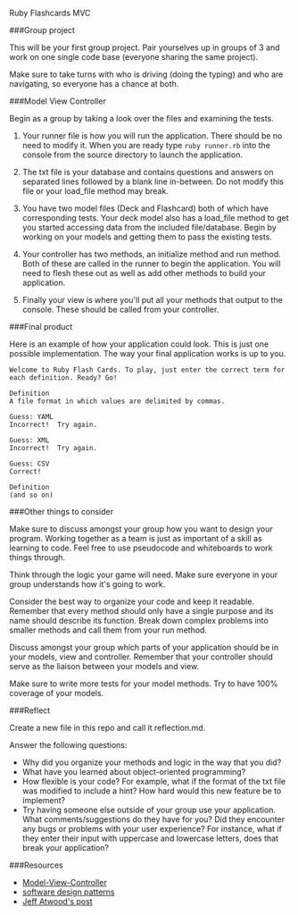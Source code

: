 

 Ruby Flashcards MVC


###Group project

This will be your first group project. Pair yourselves up in groups of 3 and work on one single code base (everyone sharing the same project).

Make sure to take turns with who is driving (doing the typing) and who are navigating, so everyone has a chance at both.


###Model View Controller

Begin as a group by taking a look over the files and examining the tests.

1. Your runner file is how you will run the application. There should be no need to modify it. When you are ready type ```ruby runner.rb``` into the console from the source directory to launch the application.

2. The txt file is your database and contains questions and answers on separated lines followed by a blank line in-between. Do not modify this file or your load_file method may break.

3. You have two model files (Deck and Flashcard) both of which have corresponding tests. Your deck model also has a load_file method to get you started accessing data from the included file/database. Begin by working on your models and getting them to pass the existing tests.

4. Your controller has two methods, an initialize method and run method. Both of these are called in the runner to begin the application. You will need to flesh these out as well as add other methods to build your application.

5. Finally your view is where you'll put all your methods that output to the console. These should be called from your controller.


###Final product

Here is an example of how your application could look. This is just one possible implementation. The way your final application works is up to you.

```text
Welcome to Ruby Flash Cards. To play, just enter the correct term for each definition. Ready? Go!

Definition
A file format in which values are delimited by commas.

Guess: YAML
Incorrect!  Try again.

Guess: XML
Incorrect!  Try again.

Guess: CSV
Correct!

Definition
(and so on)
```


###Other things to consider

Make sure to discuss amongst your group how you want to design your program. Working together as a team is just as important of a skill as learning to code. Feel free to use pseudocode and whiteboards to work things through.

Think through the logic your game will need. Make sure everyone in your group understands how it's going to work.

Consider the best way to organize your code and keep it readable. Remember that every method should only have a single purpose and its name should describe its function. Break down complex problems into smaller methods and call them from your run method.

Discuss amongst your group which parts of your application should be in your models, view and controller. Remember that your controller should serve as the liaison between your models and view.

Make sure to write more tests for your model methods. Try to have 100% coverage of your models.


###Reflect

Create a new file in this repo and call it reflection.md.

Answer the following questions:

- Why did you organize your methods and logic in the way that you did?
- What have you learned about object-oriented programming?
- How flexible is your code? For example, what if the format of the txt file was modified to include a hint? How hard would this new feature be to implement?
- Try having someone else outside of your group use your application. What comments/suggestions do they have for you? Did they encounter any bugs or problems with your user experience? For instance, what if they enter their input with uppercase and lowercase letters, does that break your application?


###Resources

* [Model-View-Controller](http://en.wikipedia.org/wiki/Model%E2%80%93view%E2%80%93controller)
* [software design patterns](http://en.wikipedia.org/wiki/Software_design_pattern)
* [Jeff Atwood's post](http://www.codinghorror.com/blog/2008/05/understanding-model-view-controller.html)
